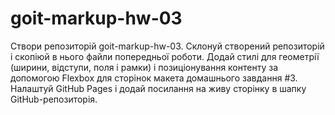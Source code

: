 # goit-markup-hw-03

Створи репозиторій goit-markup-hw-03. Склонуй створений репозиторій і скопіюй в
нього файли попередньої роботи. Додай стилі для геометрії (ширини, відступи,
поля і рамки) і позиціонування контенту за допомогою Flexbox для сторінок макета
домашнього завдання #3. Налаштуй GitHub Pages і додай посилання на живу сторінку
в шапку GitHub-репозиторія.

